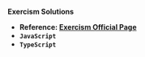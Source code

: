 **Exercism Solutions**

- **Reference: [Exercism Official Page](https://exercism.org)**
- **`JavaScript`**
- **`TypeScript`**
